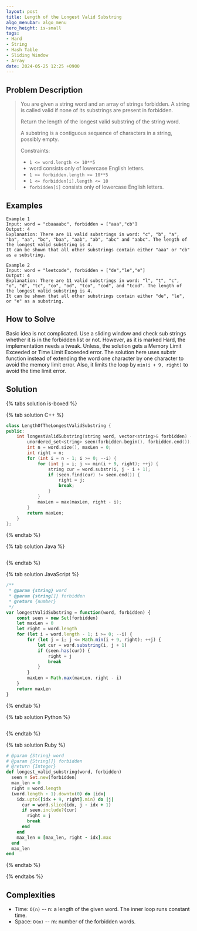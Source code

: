 ```yaml
---
layout: post
title: Length of the Longest Valid Substring
algo_menubar: algo_menu
hero_height: is-small
tags:
- Hard
- String
- Hash Table
- Sliding Window
- Array
date: 2024-05-25 12:25 +0900
---
```

## Problem Description
> You are given a string word and an array of strings forbidden. A string is called valid if none of its substrings
> are present in forbidden.
>
> Return the length of the longest valid substring of the string word.
>
> A substring is a contiguous sequence of characters in a string, possibly empty.
>
> Constraints:
> - `1 <= word.length <= 10**5`
> - word consists only of lowercase English letters.
> - `1 <= forbidden.length <= 10**5`
> - `1 <= forbidden[i].length <= 10`
> - `forbidden[i]` consists only of lowercase English letters.


## Examples
```
Example 1
Input: word = "cbaaaabc", forbidden = ["aaa","cb"]
Output: 4
Explanation: There are 11 valid substrings in word: "c", "b", "a", "ba", "aa", "bc", "baa", "aab", "ab", "abc" and "aabc". The length of the longest valid substring is 4. 
It can be shown that all other substrings contain either "aaa" or "cb" as a substring.
```

```
Example 2
Input: word = "leetcode", forbidden = ["de","le","e"]
Output: 4
Explanation: There are 11 valid substrings in word: "l", "t", "c", "o", "d", "tc", "co", "od", "tco", "cod", and "tcod". The length of the longest valid substring is 4.
It can be shown that all other substrings contain either "de", "le", or "e" as a substring.
```

## How to Solve

Basic idea is not complicated. Use a sliding window and check sub strings whether it is in the forbidden list or not.
However, as it is marked Hard, the implementation needs a tweak.
Unless, the solution gets a Memory Limit Exceeded or Time Limit Exceeded error.
The solution here uses substr function instead of extending the word one character by one character
to avoid the memory limit error.
Also, it limits the loop by `min(i + 9, right)` to avoid the time limit error.

## Solution

{% tabs solution is-boxed %}

{% tab solution C++ %}
```cpp
class LengthOfTheLongestValidSubstring {
public:
    int longestValidSubstring(string word, vector<string>& forbidden) {
        unordered_set<string> seen(forbidden.begin(), forbidden.end());
        int n = word.size(), maxLen = 0;
        int right = n;
        for (int i = n - 1; i >= 0; --i) {
            for (int j = i; j <= min(i + 9, right); ++j) {
                string cur = word.substr(i, j - i + 1);
                if (seen.find(cur) != seen.end()) {
                    right = j;
                    break;
                }
            }
            maxLen = max(maxLen, right - i);
        }
        return maxLen;
    }
};
```
{% endtab %}

{% tab solution Java %}
```java

```
{% endtab %}

{% tab solution JavaScript %}
```js
/**
 * @param {string} word
 * @param {string[]} forbidden
 * @return {number}
 */
var longestValidSubstring = function(word, forbidden) {
    const seen = new Set(forbidden)
    let maxLen = 0
    let right = word.length
    for (let i = word.length - 1; i >= 0; --i) {
        for (let j = i; j <= Math.min(i + 9, right); ++j) {
            let cur = word.substring(i, j + 1)
            if (seen.has(cur)) {
                right = j
                break
            }
        }
        maxLen = Math.max(maxLen, right - i)
    }
    return maxLen
}
```
{% endtab %}

{% tab solution Python %}
```python

```
{% endtab %}

{% tab solution Ruby %}
```ruby
# @param {String} word
# @param {String[]} forbidden
# @return {Integer}
def longest_valid_substring(word, forbidden)
  seen = Set.new(forbidden)
  max_len = 0
  right = word.length
  (word.length - 1).downto(0) do |idx|
    idx.upto([idx + 9, right].min) do |j|
      cur = word.slice(idx, j - idx + 1)
      if seen.include?(cur)
        right = j
        break
      end
    end
    max_len = [max_len, right - idx].max
  end
  max_len
end
```
{% endtab %}

{% endtabs %}



## Complexities
- Time: `O(n)` -- n: a length of the given word. The inner loop runs constant time.
- Space: `O(m)` -- m: number of the forbidden words.
